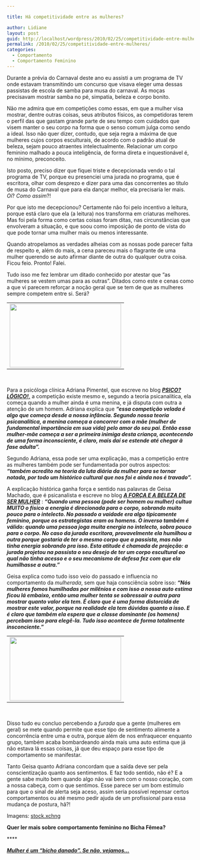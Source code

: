 ```yaml
---

title: Há competitividade entre as mulheres?

author: Lidiane
layout: post
guid: http://localhost/wordpress/2010/02/25/competitividade-entre-mulheres/
permalink: /2010/02/25/competitividade-entre-mulheres/
categories:
  - Comportamento
  - Comportamento Feminino
---
```

Durante a prévia do Carnaval deste ano eu assisti a um programa de TV onde estavam transmitindo um concurso que visava eleger uma dessas passistas de escola de samba para musa do carnaval. As moças precisavam mostrar samba no pé, simpatia, beleza e corpo bonito.

<!--more-->

Não me admira que em competições como essas, em que a mulher visa mostrar, dentre outras coisas, seus atributos físicos, as competidoras terem o perfil das que gastam grande parte de seu tempo com cuidados que visem manter o seu corpo na forma que o senso comum julga como sendo a ideal. Isso não quer dizer, contudo, que seja regra a máxima de que mulheres cujos corpos esculturais, de acordo com o padrão atual de beleza, sejam pouco atraentes intelectualmente. Relacionar um corpo feminino malhado a pouca inteligência, de forma direta e inquestionável é, no mínimo, preconceito.

Isto posto, preciso dizer que fiquei triste e decepcionada vendo o tal programa de TV, porque eu presenciei uma jurada no programa, que é escritora, olhar com desprezo e dizer para uma das concorrentes ao título de musa do Carnaval que para ela dançar melhor, ela precisaria ler mais. _Oi_? _Como assim_?!

Por que isto me decepcionou? Certamente não foi pelo incentivo a leitura, porque está claro que ela (a leitura) nos transforma em criaturas melhores. Mas foi pela forma como certas coisas foram ditas, nas circunstâncias que envolveram a situação, e que soou como imposição de ponto de vista do que pode tornar uma mulher mais ou menos interessante.

Quando atropelamos as verdades alheias com as nossas pode parecer falta de respeito e, além do mais, a cena pareceu mais o flagrante de uma mulher querendo se auto afirmar diante de outra do qualquer outra coisa. Ficou feio. Pronto! Falei.

Tudo isso me fez lembrar um ditado conhecido por atestar que “as mulheres se vestem umas para as outras”. Ditados como este e cenas como a que vi parecem reforçar a noção geral que se tem de que as mulheres sempre competem entre si. Será?

<table align="center">
  <tr>
    <td>
      <a href="http://www.trololodemulher.com.br/blog/wp-content/uploads/2010/02/competicao-2.jpg"><img class="aligncenter size-medium wp-image-4395" title="competição 2" src="http://www.trololodemulher.com.br/blog/wp-content/uploads/2010/02/competicao-2-300x171.jpg" alt="" width="300" height="171" /></a>
    </td>
  </tr>
</table>

 

Para a psicóloga clínica Adriana Pimentel, que escreve no blog **_<a href="http://psicologico-al.blogspot.com/" target="_blank">PSICO? LÓGICO!,</a>_** a competição existe mesmo e, segundo a teoria psicanalítica, ela começa quando a mulher ainda é uma menina, e já disputa com outra a atenção de um homem. Adriana explica que _**“essa competição velada é algo que começa desde a nossa infância. Segundo nossa teoria psicanalítica, a menina começa a concorrer com a mãe (mulher de fundamental importância em sua vida) pelo amor do seu pai. Então essa mulher-mãe começa a ser a primeira inimiga desta criança, acontecendo de uma forma inconsciente, é claro, mais daí se estende até chegar à fase adulta”.**_ 

Segundo Adriana, essa pode ser uma explicação, mas a competição entre as mulheres também pode ser fundamentada por outros aspectos: _**“também acredito na teoria da luta diária da mulher para se tornar notada, por todo um histórico cultural que nos foi e ainda nos é travado”.**_

A explicação histórica ganha força e sentido nas palavras de Geisa Machado, que é psicanalista e escreve no blog **_<a href="http://geisamachado.blogspot.com/" target="_blank">A FORÇA E A BELEZA DE SER MULHER</a>_** : **_“Quando uma pessoa (pode ser homem ou mulher) cultua MUITO o físico a energia é direcionada para o corpo, sobrando muito pouco para o intelecto. No passado a vaidade era algo tipicamente feminino, porque os estrategistas eram os homens. O inverso também é válido: quando uma pessoa joga muita energia no intelecto, sobra pouco para o corpo. No caso da jurada escritora, provavelmente ela humilhou a outra porque gostaria de ter o mesmo corpo que a passista, mas não tinha energia sobrando pra isso. Esta atitude é chamada de projeção: a jurada projetou na passista o seu desejo de ter um corpo escultural ao qual não tinha acesso e o seu mecanismo de defesa fez com que ela humilhasse a outra.”_**

Geisa explica como tudo isso veio do passado e influencia no comportamento da _mulherada_, sem que haja consciência sobre isso: _**“Nós mulheres fomos humilhadas por milênios e com isso a nossa auto estima ficou lá embaixo, então uma mulher tenta se sobressair a outra para mostrar quanto valor ela tem. É claro que é uma forma distorcida de mostrar este valor, porque na realidade ela tem dúvidas quanto a isso. E é claro que também ela espera que a classe dominante (os homens) percebam isso para elegê-la. Tudo isso acontece de forma totalmente insconciente.”**_

<table align="center">
  <tr>
    <td>
      <a href="http://www.trololodemulher.com.br/blog/wp-content/uploads/2010/02/competicao-1.jpg"><img class="aligncenter size-medium wp-image-4394" title="competição 1" src="http://www.trololodemulher.com.br/blog/wp-content/uploads/2010/02/competicao-1-300x171.jpg" alt="" width="300" height="171" /></a>
    </td>
  </tr>
</table>

 

Disso tudo eu concluo percebendo a _furada_ que a gente (mulheres em geral) se mete quando permite que esse tipo de sentimento alimente a concorrência entre uma e outra, porque além de nos enfraquecer enquanto grupo, também acaba bombardeando ainda mais uma auto estima que já não estava lá essas coisas, já que deu espaço para esse tipo de comportamento se manifestar.

Tanto Geisa quanto Adriana concordam que a saída deve ser pela conscientização quanto aos sentimentos. E faz todo sentido, não é? E a gente sabe muito bem quando algo não vai bem com o nosso coração, com a nossa cabeça, com o que sentimos. Esse parece ser um bom estímulo para que o sinal de alerta seja aceso, assim seria possível repensar certos comportamentos ou até mesmo pedir ajuda de um profissional para essa mudança de postura, hã?!

Imagens: <a href="http://www.sxc.hu/" target="_blank">stock.xchng</a>

**Quer ler mais sobre comportamento feminino no Bicha Fêmea?**

<p style="text-align: left;">
  **<em><a href="http://www.trololodemulher.com.br/2009/07/30/bicha-fmea-convidada-em-foco-claudia/" target="_self"></a></em>**
</p>

**_<a href="http://www.trololodemulher.com.br/2009/07/29/mulher-um-bicho-danado-se-no-vejamos/" target="_self">Mulher é um &#8220;bicho danado&#8221;. Se não, vejamos&#8230;</a>_**

<p style="text-align: left;">
   
</p>